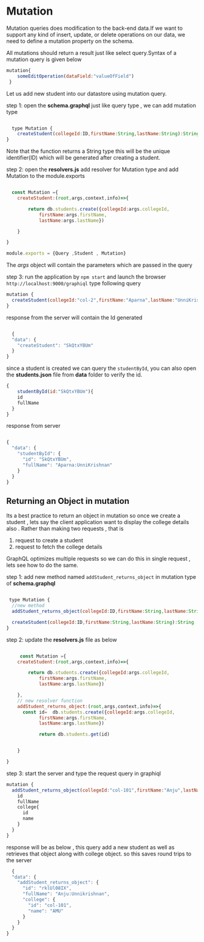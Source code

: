 
# Mutation

Mutation queries does modification to the back-end data.If we want to support any kind of
insert, update, or delete operations on our data, we need to define a mutation property on
the schema.

All mutations should return a result just like select query.Syntax of a mutation query is given below

```javascript
mutation{
    someEditOperation(dataField:"valueOfField")
 }
```

Let us add new student into our datastore using mutation query.

step 1: open the **schema.graphql**  just like query type , we can add mutation type

```javascript

  type Mutation {
    createStudent(collegeId:ID,firstName:String,lastName:String):String
}

```

Note that the function returns a String type this will be the unique identifier(ID) which will be generated after creating a student.

step 2: open the **resolvers.js** add resolver for Mutation type and add Mutation to the module.exports

```javascript

  const Mutation ={
    createStudent:(root,args,context,info)=>{

        return db.students.create({collegeId:args.collegeId,
            firstName:args.firstName,
            lastName:args.lastName})

    }

}

module.exports = {Query ,Student , Mutation}
```

The *args* object will contain the parameters which are passed in the query

step 3:  run the application by `npm start` and launch the browser
`http://localhost:9000/graphiql` type following query

```javascript
mutation {
  createStudent(collegeId:"col-2",firstName:"Aparna",lastName:"UnniKrishnan")
}


```

response from the server will contain the Id generated

```javascript

  {
  "data": {
    "createStudent": "SkQtxYBUm"
  }
}

```

since a student is created we can query the `studentById`, you can also open the **students.json** file from **data** folder to verify the id.

```javascript
{
    studentById(id:"SkQtxYBUm"){
    id
    fullName
  }
}

```

response from server

```javascript

{
  "data": {
    "studentById": {
      "id": "SkQtxYBUm",
      "fullName": "Aparna:UnniKrishnan"
    }
  }
}


```

## Returning an Object in mutation

 Its a best practice to return an object in mutation so once we create a student , lets say the client application want to display the college details also . Rather than making two requests , that is
 1. request to create a student
 2. request to fetch the college details

GraphQL optimizes multiple requests  so we can do this in single request , lets see how to do the same.

step 1: add new method  named `addStudent_returns_object` in mutation type of **schema.graphql**

```javascript

 type Mutation {
  //new method
  addStudent_returns_object(collegeId:ID,firstName:String,lastName:String):Student

  createStudent(collegeId:ID,firstName:String,lastName:String):String
}

```

step 2: update the **resolvers.js** file as below

```javascript

     const Mutation ={
    createStudent:(root,args,context,info)=>{

        return db.students.create({collegeId:args.collegeId,
            firstName:args.firstName,
            lastName:args.lastName})

    },
    // new resolver function
    addStudent_returns_object:(root,args,context,info)=>{
      const id=  db.students.create({collegeId:args.collegeId,
            firstName:args.firstName,
            lastName:args.lastName})

            return db.students.get(id)


    }

}


```

step 3: start the server and type the request query in graphiql

```javascript
mutation {
  addStudent_returns_object(collegeId:"col-101",firstName:"Anju",lastName:"Unnikrishnan"){
    id
    fullName
    college{
      id
      name
    }
  }
}

```

response will be as below , this query add a new student as well as retrieves that object along with college object. so this saves round trips to the server

```javascript
  {
  "data": {
    "addStudent_returns_object": {
      "id": "rklUl08IX",
      "fullName": "Anju:Unnikrishnan",
      "college": {
        "id": "col-101",
        "name": "AMU"
      }
    }
  }
}

```
